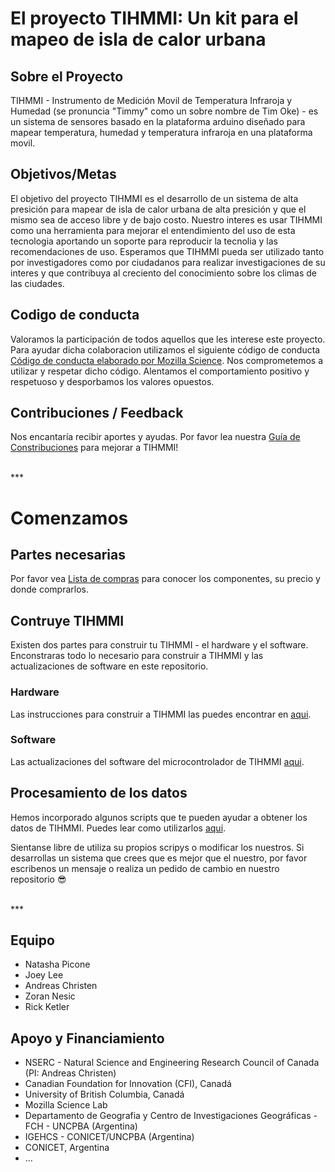 ﻿# El proyecto TIHMMI: Un kit para el mapeo de isla de calor urbana


<!-- START doctoc generated TOC please keep comment here to allow auto update -->
<!-- DON'T EDIT THIS SECTION, INSTEAD RE-RUN doctoc TO UPDATE -->

## Sobre el Proyecto

TIHMMI - Instrumento de Medición Movil de Temperatura Infraroja y Humedad (se pronuncia "Timmy" como un sobre nombre de Tim Oke) - es un sistema de sensores basado en la plataforma arduino diseñado para mapear temperatura, humedad y temperatura infraroja en una plataforma movil. 

## Objetivos/Metas

El objetivo del proyecto TIHMMI es el desarrollo de un sistema de alta presición para mapear de isla de calor urbana de alta presición y que el mismo sea de acceso libre y de bajo costo. Nuestro interes es usar TIHMMI como una herramienta para mejorar el entendimiento del uso de esta tecnologia aportando un soporte para reproducir la tecnolia y las recomendaciones de uso. Esperamos que TIHMMI pueda ser utilizado tanto por investigadores como por  ciudadanos para realizar investigaciones de su interes y que contribuya al creciento del conocimiento sobre los climas de las ciudades.


## Codigo de conducta
Valoramos la participación de todos aquellos que les interese este proyecto. Para ayudar dicha colaboracion utilizamos el siguiente código de conducta [Código de conducta elaborado por Mozilla Science](https://mozillascience.org/code-of-conduct). Nos comprometemos a utilizar y respetar dicho código. Alentamos el comportamiento positivo y respetuoso y desporbamos los valores opuestos. 


## Contribuciones / Feedback

Nos encantaría recibir aportes y ayudas. Por favor lea nuestra [Guía de Constribuciones](Contribuciones.MD) para mejorar a TIHMMI! 


<br>
*** 
<br>

# Comenzamos

## Partes necesarias

Por favor vea [Lista de compras](Compras.md) para conocer los componentes, su precio y donde comprarlos. 

## Contruye TIHMMI
Existen dos partes para construir tu TIHMMI - el hardware y el software. Enconstraras todo lo necesario para construir a TIHMMI y las actualizaciones de software en este repositorio. 

### Hardware

Las instrucciones para construir a TIHMMI las puedes encontrar en [aqui](Pasosdeconstrucción).

### Software

Las actualizaciones del software del microcontrolador de TIHMMI [aqui](code).

## Procesamiento de los datos

Hemos incorporado algunos scripts que te pueden ayudar a obtener los datos de TIHMMI. Puedes lear como utilizarlos [aqui](). 

Sientanse libre de utiliza su propios scripys o modificar los nuestros. Si desarrollas un sistema que crees que es mejor que el nuestro, por favor escribenos un mensaje o realiza un pedido de cambio en nuestro repositorio 😎


<br>
***
<br>

## Equipo

* Natasha Picone
* Joey Lee
* Andreas Christen
* Zoran Nesic
* Rick Ketler

## Apoyo y Financiamiento

* NSERC - Natural Science and Engineering Research Council of Canada (PI: Andreas Christen)
* Canadian Foundation for Innovation (CFI), Canadá
* University of British Columbia, Canadá
* Mozilla Science Lab
* Departamento de Geografia y Centro de Investigaciones Geográficas - FCH - UNCPBA (Argentina)
* IGEHCS - CONICET/UNCPBA (Argentina)
* CONICET, Argentina
* ...
